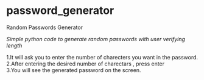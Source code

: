 # password_generator
Random Passwords Generator 

<i>Simple python code to generate random passwords with user verifying length</i>

1.It will ask you to enter the number of charecters you want in the password.<br>
2.After entering the desired number of charectars , press enter<br>
3.You will see the generated password on the screen.<br>
